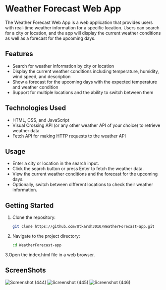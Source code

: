 
# Weather Forecast Web App

The Weather Forecast Web App is a web application that provides users with real-time weather information for a specific location. Users can search for a city or location, and the app will display the current weather conditions as well as a forecast for the upcoming days.

## Features

- Search for weather information by city or location
- Display the current weather conditions including temperature, humidity, wind speed, and description
- Show a forecast for the upcoming days with the expected temperature and weather condition
- Support for multiple locations and the ability to switch between them

## Technologies Used
- HTML, CSS, and JavaScript
- Visual Crossing API (or any other weather API of your choice) to retrieve weather data
- Fetch API for making HTTP requests to the weather API
## Usage
- Enter a city or location in the search input.
- Click the search button or press Enter to fetch the weather data.
- View the current weather conditions and the forecast for the upcoming days.
- Optionally, switch between different locations to check their weather information.
## Getting Started

1. Clone the repository:

   ```bash
   git clone https://github.com/Utkarsh3010/WeatherForecast-app.git


2. Navigate to the project directory:
   ```bash 
   cd WeatherForecast-app

3.Open the index.html file in a web browser.

## ScreenShots
![Screenshot (444)](https://github.com/Utkarsh3010/WeatherForecast-app/assets/92597547/6ac8de5c-023b-4dbc-936b-ac329a8cf251)
![Screenshot (445)](https://github.com/Utkarsh3010/WeatherForecast-app/assets/92597547/6e209d38-6a67-4a44-a0e1-6ff7bab829ab)
![Screenshot (446)](https://github.com/Utkarsh3010/WeatherForecast-app/assets/92597547/d2247f50-0830-4f18-90ad-43e8c1d008cf)
